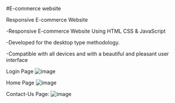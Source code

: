 #E-commerce website

Responsive E-commerce Website

-Responsive E-commerce Website Using HTML CSS & JavaScript

-Developed for the desktop type methodology.

-Compatible with all devices and with a beautiful and pleasant user interface


Login Page
![image](https://user-images.githubusercontent.com/68595002/196820490-bd2f6a1c-2d70-40bc-85d9-9a40aa374804.png)


Home Page
![image](https://user-images.githubusercontent.com/68595002/196820608-776bae66-3a5c-4dac-9580-f9c6207ef623.png)

Contact-Us Page:
![image](https://user-images.githubusercontent.com/68595002/196820726-04b2f509-5736-4087-be10-d37cde01e5e0.png)
